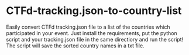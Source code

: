 # CTFd-tracking.json-to-country-list
Easily convert CTFd tracking.json file to a list of the countries which participated in your event. 
Just install the requirements, put the python script and your tracking.json file in the same directiory and run the script!
The script will save the sorted country names in a txt file.
